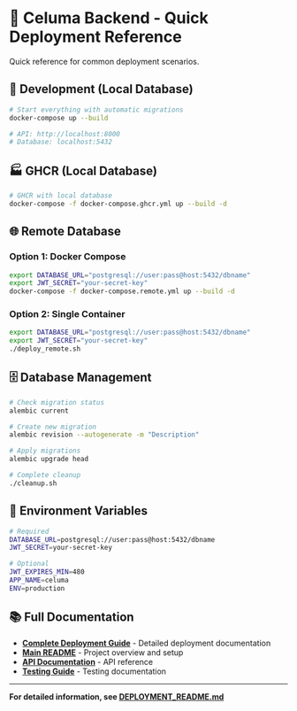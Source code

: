 # 🚀 Celuma Backend - Quick Deployment Reference

Quick reference for common deployment scenarios.

## 🧪 Development (Local Database)

```bash
# Start everything with automatic migrations
docker-compose up --build

# API: http://localhost:8000
# Database: localhost:5432
```

## 🏭 GHCR (Local Database)

```bash
# GHCR with local database
docker-compose -f docker-compose.ghcr.yml up --build -d
```

## 🌐 Remote Database

### Option 1: Docker Compose
```bash
export DATABASE_URL="postgresql://user:pass@host:5432/dbname"
export JWT_SECRET="your-secret-key"
docker-compose -f docker-compose.remote.yml up --build -d
```

### Option 2: Single Container
```bash
export DATABASE_URL="postgresql://user:pass@host:5432/dbname"
export JWT_SECRET="your-secret-key"
./deploy_remote.sh
```

## 🗄️ Database Management

```bash
# Check migration status
alembic current

# Create new migration
alembic revision --autogenerate -m "Description"

# Apply migrations
alembic upgrade head

# Complete cleanup
./cleanup.sh
```

## 🔧 Environment Variables

```bash
# Required
DATABASE_URL=postgresql://user:pass@host:5432/dbname
JWT_SECRET=your-secret-key

# Optional
JWT_EXPIRES_MIN=480
APP_NAME=celuma
ENV=production
```

## 📚 Full Documentation

- **[Complete Deployment Guide](DEPLOYMENT_README.md)** - Detailed deployment documentation
- **[Main README](README.md)** - Project overview and setup
- **[API Documentation](API_ENDPOINTS.md)** - API reference
- **[Testing Guide](tests/TESTING_README.md)** - Testing documentation

---

**For detailed information, see [DEPLOYMENT_README.md](DEPLOYMENT_README.md)**
